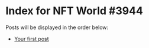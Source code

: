 # Index for NFT World #3944
Posts will be displayed in the order below:

- [Your first post](./001-first.md)

